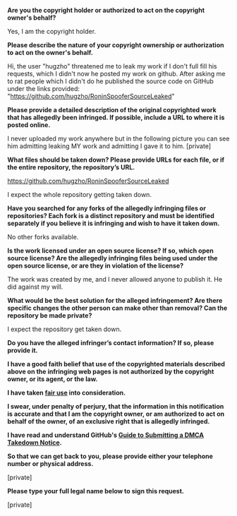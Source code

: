 **Are you the copyright holder or authorized to act on the copyright owner's behalf?**

Yes, I am the copyright holder.

**Please describe the nature of your copyright ownership or authorization to act on the owner's behalf.**

Hi, the user "hugzho" threatened me to leak my work if I don't full fill his requests, which I didn't now he posted my work on github. After asking me to rat people which I didn't do he published the source code on GitHub under the links provided: "https://github.com/hugzho/RoninSpooferSourceLeaked"

**Please provide a detailed description of the original copyrighted work that has allegedly been infringed. If possible, include a URL to where it is posted online.**

I never uploaded my work anywhere but in the following picture you can see him admitting leaking MY work and admitting I gave it to him. [private]

**What files should be taken down? Please provide URLs for each file, or if the entire repository, the repository’s URL.**

https://github.com/hugzho/RoninSpooferSourceLeaked

I expect the whole repository getting taken down.

**Have you searched for any forks of the allegedly infringing files or repositories? Each fork is a distinct repository and must be identified separately if you believe it is infringing and wish to have it taken down.**

No other forks available.

**Is the work licensed under an open source license? If so, which open source license? Are the allegedly infringing files being used under the open source license, or are they in violation of the license?**

The work was created by me, and I never allowed anyone to publish it. He did against my will.

**What would be the best solution for the alleged infringement? Are there specific changes the other person can make other than removal? Can the repository be made private?**

I expect the repository get taken down.

**Do you have the alleged infringer’s contact information? If so, please provide it.**

**I have a good faith belief that use of the copyrighted materials described above on the infringing web pages is not authorized by the copyright owner, or its agent, or the law.**

**I have taken <a href="https://www.lumendatabase.org/topics/22">fair use</a> into consideration.**

**I swear, under penalty of perjury, that the information in this notification is accurate and that I am the copyright owner, or am authorized to act on behalf of the owner, of an exclusive right that is allegedly infringed.**

**I have read and understand GitHub's <a href="https://docs.github.com/articles/guide-to-submitting-a-dmca-takedown-notice/">Guide to Submitting a DMCA Takedown Notice</a>.**

**So that we can get back to you, please provide either your telephone number or physical address.**

[private]

**Please type your full legal name below to sign this request.**

[private]
